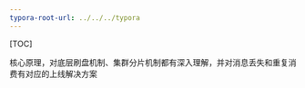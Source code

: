 ```yaml
---
typora-root-url: ../../../typora
---
```


[TOC]

核心原理，对底层刷盘机制、集群分片机制都有深入理解，并对消息丢失和重复消费有对应的上线解决方案




